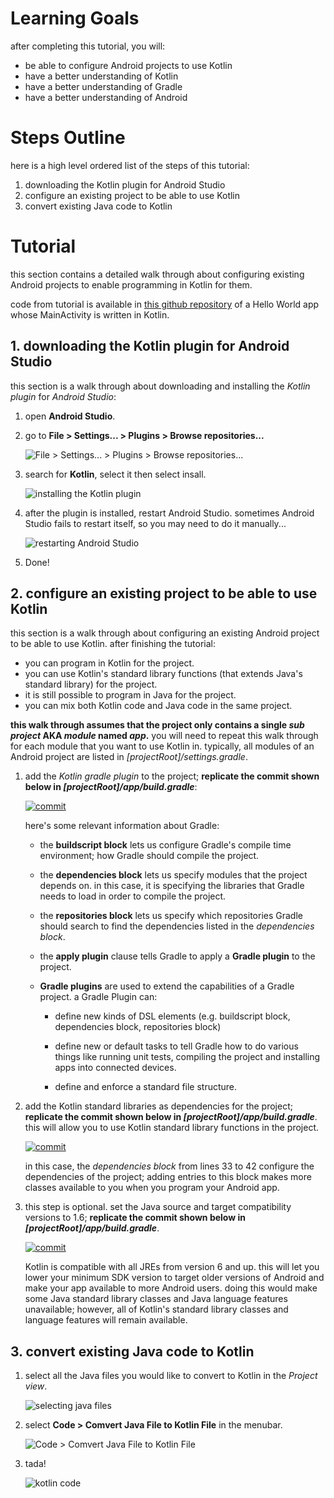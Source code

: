 # Learning Goals

after completing this tutorial, you will:

* be able to configure Android projects to use Kotlin
* have a better understanding of Kotlin
* have a better understanding of Gradle
* have a better understanding of Android

# Steps Outline

here is a high level ordered list of the steps of this tutorial:

1. downloading the Kotlin plugin for Android Studio
2. configure an existing project to be able to use Kotlin
3. convert existing Java code to Kotlin

# Tutorial

this section contains a detailed walk through about configuring existing Android projects to enable programming in Kotlin for them.

code from tutorial is available in [this github repository](https://github.com/ericytsang/tutorial.add-kotlin-to-android) of a Hello World app whose MainActivity is written in Kotlin.

## 1. downloading the Kotlin plugin for Android Studio

this section is a walk through about downloading and installing the *Kotlin plugin* for *Android Studio*:

1. open **Android Studio**.
2. go to **File > Settings... > Plugins > Browse repositories...**

    ![File > Settings... > Plugins > Browse repositories...](http://i.imgur.com/YgP8Bo9.png)

3. search for **Kotlin**, select it then select insall.

    ![installing the Kotlin plugin](http://i.imgur.com/VfPY1ro.png)

4. after the plugin is installed, restart Android Studio. sometimes Android Studio fails to restart itself, so you may need to do it manually...

    ![restarting Android Studio](http://i.imgur.com/SF8kfII.png)

5. Done!

## 2. configure an existing project to be able to use Kotlin

this section is a walk through about configuring an existing Android project to be able to use Kotlin. after finishing the tutorial:

* you can program in Kotlin for the project.
* you can use Kotlin's standard library functions (that extends Java's standard library) for the project.
* it is still possible to program in Java for the project.
* you can mix both Kotlin code and Java code in the same project.

**this walk through assumes that the project only contains a single *sub project* AKA *module* named *app*.** you will need to repeat this walk through for each module that you want to use Kotlin in. typically, all modules of an Android project are listed in *[projectRoot]/settings.gradle*.

1. add the *Kotlin gradle plugin* to the project; **replicate the commit shown below in *[projectRoot]/app/build.gradle***:

    [![commit](http://i.imgur.com/yA01QoJ.png)](https://github.com/ericytsang/tutorial.add-kotlin-to-android/commit/2bb88a0957d2a695c4a2a5496dfb11ce57ae0716)

    here's some relevant information about Gradle:

    * the **buildscript block** lets us configure Gradle's compile time environment; how Gradle should compile the project.

    * the **dependencies block** lets us specify modules that the project depends on. in this case, it is specifying the libraries that Gradle needs to load in order to compile the project.

    * the **repositories block** lets us specify which repositories Gradle should search to find the dependencies listed in the *dependencies block*.

    * the **apply plugin** clause tells Gradle to apply a **Gradle plugin** to the project.

    * **Gradle plugins** are used to extend the capabilities of a Gradle project. a Gradle Plugin can:

        * define new kinds of DSL elements (e.g. buildscript block, dependencies block, repositories block)

        * define new or default tasks to tell Gradle how to do various things like running unit tests, compiling the project and installing apps into connected devices.

        * define and enforce a standard file structure.

2. add the Kotlin standard libraries as dependencies for the project; **replicate the commit shown below in *[projectRoot]/app/build.gradle***. this will allow you to use Kotlin standard library functions in the project.

    [![commit](http://i.imgur.com/kpygUMS.png)](https://github.com/ericytsang/tutorial.add-kotlin-to-android/commit/f358e1a5d27113010e836df9046163af62ba4147)

    in this case, the *dependencies block* from lines 33 to 42 configure the dependencies of the project; adding entries to this block makes more classes available to you when you program your Android app.

3. this step is optional. set the Java source and target compatibility versions to 1.6; **replicate the commit shown below in *[projectRoot]/app/build.gradle***.

    [![commit](http://i.imgur.com/nlr7pRw.png)](https://github.com/ericytsang/tutorial.add-kotlin-to-android/commit/8a743941ce24188ea405e331b7af7ec85b56c2e7)

    Kotlin is compatible with all JREs from version 6 and up. this will let you lower your minimum SDK version to target older versions of Android and make your app available to more Android users. doing this would make some Java standard library classes and Java language features unavailable; however, all of Kotlin's standard library classes and language features will remain available.

## 3. convert existing Java code to Kotlin

1. select all the Java files you would like to convert to Kotlin in the *Project view*.

    ![selecting java files](http://i.imgur.com/rfERSpa.png)

2. select **Code > Comvert Java File to Kotlin File** in the menubar.

    ![Code > Comvert Java File to Kotlin File](http://i.imgur.com/KdyVMzI.png)

3. tada!

    ![kotlin code](http://i.imgur.com/f2s6Mzo.png)

